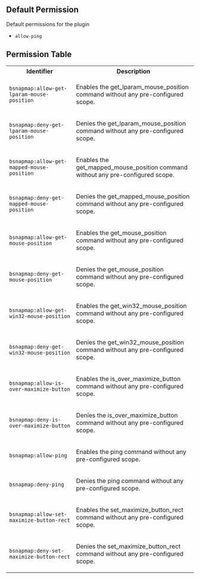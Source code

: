 ## Default Permission

Default permissions for the plugin

- `allow-ping`

## Permission Table

<table>
<tr>
<th>Identifier</th>
<th>Description</th>
</tr>


<tr>
<td>

`bsnapmap:allow-get-lparam-mouse-position`

</td>
<td>

Enables the get_lparam_mouse_position command without any pre-configured scope.

</td>
</tr>

<tr>
<td>

`bsnapmap:deny-get-lparam-mouse-position`

</td>
<td>

Denies the get_lparam_mouse_position command without any pre-configured scope.

</td>
</tr>

<tr>
<td>

`bsnapmap:allow-get-mapped-mouse-position`

</td>
<td>

Enables the get_mapped_mouse_position command without any pre-configured scope.

</td>
</tr>

<tr>
<td>

`bsnapmap:deny-get-mapped-mouse-position`

</td>
<td>

Denies the get_mapped_mouse_position command without any pre-configured scope.

</td>
</tr>

<tr>
<td>

`bsnapmap:allow-get-mouse-position`

</td>
<td>

Enables the get_mouse_position command without any pre-configured scope.

</td>
</tr>

<tr>
<td>

`bsnapmap:deny-get-mouse-position`

</td>
<td>

Denies the get_mouse_position command without any pre-configured scope.

</td>
</tr>

<tr>
<td>

`bsnapmap:allow-get-win32-mouse-position`

</td>
<td>

Enables the get_win32_mouse_position command without any pre-configured scope.

</td>
</tr>

<tr>
<td>

`bsnapmap:deny-get-win32-mouse-position`

</td>
<td>

Denies the get_win32_mouse_position command without any pre-configured scope.

</td>
</tr>

<tr>
<td>

`bsnapmap:allow-is-over-maximize-button`

</td>
<td>

Enables the is_over_maximize_button command without any pre-configured scope.

</td>
</tr>

<tr>
<td>

`bsnapmap:deny-is-over-maximize-button`

</td>
<td>

Denies the is_over_maximize_button command without any pre-configured scope.

</td>
</tr>

<tr>
<td>

`bsnapmap:allow-ping`

</td>
<td>

Enables the ping command without any pre-configured scope.

</td>
</tr>

<tr>
<td>

`bsnapmap:deny-ping`

</td>
<td>

Denies the ping command without any pre-configured scope.

</td>
</tr>

<tr>
<td>

`bsnapmap:allow-set-maximize-button-rect`

</td>
<td>

Enables the set_maximize_button_rect command without any pre-configured scope.

</td>
</tr>

<tr>
<td>

`bsnapmap:deny-set-maximize-button-rect`

</td>
<td>

Denies the set_maximize_button_rect command without any pre-configured scope.

</td>
</tr>
</table>
